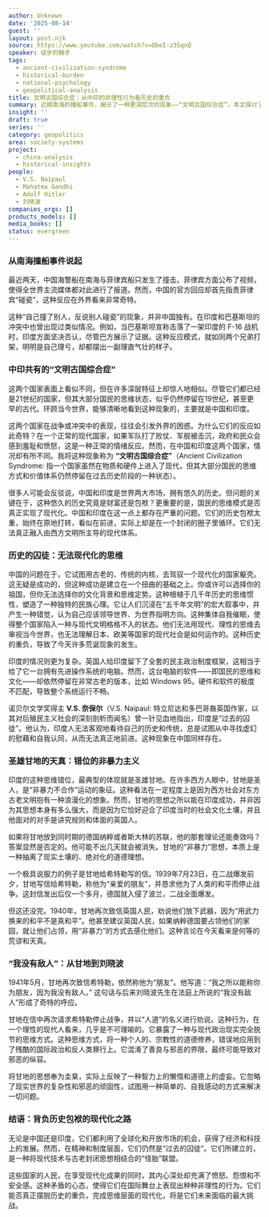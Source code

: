 ```yaml
---
author: Unknown
date: '2025-08-14'
guest: ''
layout: post.njk
source: https://www.youtube.com/watch?v=ObeI-z35qnQ
speaker: 徒步的騎手
tags:
  - ancient-civilization-syndrome
  - historical-burden
  - national-psychology
  - geopolitical-analysis
title: 文明古国综合症：从中印的非理性行为看历史的重负
summary: 近期南海的撞船事件，揭示了一种更深层次的现象——“文明古国综合症”。本文探讨了中国和印度这两个文明古国，在面对现代世界时所表现出的共同困境：尽管拥有现代化的硬件，其国民的思维方式却常常被沉重的历史包袱所束缚，停留在过去。文章通过分析印巴冲突、V.S. 奈保尔对“历史囚徒”的论述，以及圣雄甘地致信希特勒的天真行为，深入剖析了这种综合症如何导致国家行为的非理性，并阻碍其真正融入现代文明体系。
insight: ''
draft: true
series: ''
category: geopolitics
area: society-systems
project:
  - china-analysis
  - historical-insights
people:
  - V.S. Naipaul
  - Mahatma Gandhi
  - Adolf Hitler
  - 刘晓波
companies_orgs: []
products_models: []
media_books: []
status: evergreen
---
```


### 从南海撞船事件说起

最近两天，中国海警船在南海与菲律宾船只发生了撞击。菲律宾方面公布了视频，使得全世界主流媒体都对此进行了报道。然而，中国的官方回应却首先指责菲律宾“碰瓷”，这种反应在外界看来非常奇特。

这种“自己撞了别人，反说别人碰瓷”的现象，并非中国独有。在印度和巴基斯坦的冲突中也曾出现过类似情况。例如，当巴基斯坦宣称击落了一架印度的 F-16 战机时，印度方面坚决否认，尽管巴方展示了证据。这种反应模式，就如同两个兄弟打架，明明是自己理亏，却都摆出一副理直气壮的样子。

### 中印共有的“文明古国综合症”

这两个国家表面上看似不同，但在许多深层特征上却惊人地相似。尽管它们都已经是21世纪的国家，但其大部分国民的思维状态，似乎仍然停留在19世纪，甚至更早的古代。环顾当今世界，能够清晰地看到这种现象的，主要就是中国和印度。

这两个国家在战争或冲突中的表现，往往会引发外界的困惑。为什么它们的反应如此奇特？在一个正常的现代国家，如果军队打了败仗、军舰被击沉，政府和民众会感到羞耻和愤怒，这是一种正常的情绪反应。然而，在中国和印度这两个国家，情况却有所不同。我将这种现象称为 **“文明古国综合症”**（Ancient Civilization Syndrome: 指一个国家虽然在物质和硬件上进入了现代，但其大部分国民的思维方式和价值体系仍然停留在过去历史阶段的一种状态）。

很多人可能会反驳说，中国和印度是世界两大市场，拥有悠久的历史。但问题的关键在于，这种悠久的历史究竟是财富还是包袱？更重要的是，国民的思维模式是否真正实现了现代化。中国和印度在这一点上都存在严重的问题。它们的历史包袱太重，始终在原地打转，看似在前进，实际上却是在一个封闭的圈子里循环。它们无法真正融入由西方文明所主导的现代体系。

### 历史的囚徒：无法现代化的思维

中国的问题在于，它试图用古老的、传统的内核，去驾驭一个现代化的国家躯壳。这无疑是成功的，但这种成功是建立在一个扭曲的基础之上。你或许可以选择你的祖国，但你无法选择你的文化背景和思维定势。这种根植于几千年历史的思维惯性，塑造了一种独特的民族心理。它让人们沉浸在“五千年文明”的宏大叙事中，并产生一种错觉，认为自己应该领导世界、为世界指明方向。这种集体自我催眠，使得整个国家陷入一种与现代文明格格不入的状态。他们无法用现代、理性的思维去审视当今世界，也无法理解日本、欧美等国家的现代社会是如何运作的。这种历史的重负，导致了今天许多荒诞现象的发生。

印度的情况则更为复杂。英国人给印度留下了全套的民主政治制度框架，这相当于给了它一台拥有先进操作系统的电脑。然而，这台电脑的软件——即国民的思维和文化——却依然停留在非常古老的版本，比如 Windows 95。硬件和软件的极度不匹配，导致整个系统运行不畅。

诺贝尔文学奖得主 **V.S. 奈保尔**（V.S. Naipaul: 特立尼达和多巴哥裔英国作家，以其对后殖民主义社会的深刻剖析而闻名）曾一针见血地指出，印度是“过去的囚徒”。他认为，印度人无法客观地看待自己的历史和传统，总是试图从中寻找虚幻的慰藉和自我认同，从而无法真正地前进。这种现象在中国同样存在。

### 圣雄甘地的天真：错位的非暴力主义

印度的这种思维错位，最典型的体现就是圣雄甘地。在许多西方人眼中，甘地是圣人，是“非暴力不合作”运动的象征。这种看法在一定程度上是因为西方社会对东方古老文明抱有一种浪漫化的想象。然而，甘地的思想之所以能在印度成功，并非因为其思想本身有多么强大，而是因为它恰好迎合了印度当时的社会文化土壤，并且他面对的对手是讲究规则和体面的英国人。

如果将甘地放到同时期的德国纳粹或者斯大林的苏联，他的那套理论还能奏效吗？答案显然是否定的。他可能不出几天就会被消失。甘地的“非暴力”思想，本质上是一种抽离了现实土壤的、绝对化的道德理想。

一个极具说服力的例子是甘地给希特勒写的信。1939年7月23日，在二战爆发前夕，甘地写信给希特勒，称他为“亲爱的朋友”，并恳求他为了人类的和平而停止战争。这封信发出后仅一个多月，德国就入侵了波兰，二战全面爆发。

但这还没完。1940年，甘地再次致信英国人民，劝说他们放下武器，因为“用武力换来的和平不是真和平”。他甚至建议英国人民，如果纳粹德国要占领他们的家园，就让他们占领，用“非暴力”的方式去感化他们。这种言论在今天看来是何等的荒谬和天真。

### “我没有敌人”：从甘地到刘晓波

1941年5月，甘地再次致信希特勒，依然称他为“朋友”。他写道：“我之所以能称你为朋友，因为我没有敌人。” 这句话与后来刘晓波先生在法庭上所说的“我没有敌人”形成了奇特的呼应。

甘地在信中再次请求希特勒停止战争，并以“人道”的名义进行劝说。这种行为，在一个理性的现代人看来，几乎是不可理喻的。它暴露了一种与现代政治现实完全脱节的思维方式。这种思维方式，将一种个人的、宗教性的道德修养，错误地应用到了残酷的国际政治和反人类罪行上。它混淆了善良与邪恶的界限，最终可能导致对邪恶的纵容。

将甘地的思想奉为圭臬，实际上反映了一种智力上的懒惰和道德上的虚妄。它忽略了现实世界的复杂性和邪恶的顽固性，试图用一种简单的、自我感动的方式来解决一切问题。

### 结语：背负历史包袱的现代化之路

无论是中国还是印度，它们都利用了全球化和开放市场的机会，获得了经济和科技上的发展。然而，在精神和制度层面，它们仍然是“过去的囚徒”。它们所建立的，是一种将现代技术与古老封闭思想相结合的“怪胎”联盟。

这些国家的人民，在享受现代化成果的同时，其内心深处却充满了愤怒、怨恨和不安全感。这种矛盾的心态，使得它们在国际舞台上表现出种种非理性的行为。它们能否真正摆脱历史的重负，完成思维层面的现代化，将是它们未来面临的最大挑战。
